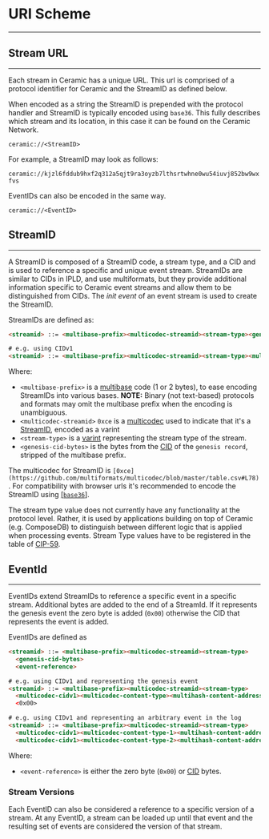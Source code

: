 # URI Scheme

---

## Stream URL

---

Each stream in Ceramic has a unique URL. This url is comprised of a protocol identifier for Ceramic and the StreamID as defined below.

When encoded as a string the StreamID is prepended with the protocol handler and StreamID is typically encoded using `base36`. This fully describes which stream and its location, in this case it can be found on the Ceramic Network. 

`ceramic://<StreamID>`

For example, a StreamID may look as follows:

`ceramic://kjzl6fddub9hxf2q312a5qjt9ra3oyzb7lthsrtwhne0wu54iuvj852bw9wxfvs`

EventIDs can also be encoded in the same way. 

`ceramic://<EventID>`

## StreamID

---

A StreamID is composed of a StreamID code, a stream type, and a CID and is used to reference a specific and unique event stream. StreamIDs are similar to CIDs in IPLD, and use multiformats, but they provide additional information specific to Ceramic event streams and allow them to be distinguished from CIDs. The *init event* of an event stream is used to create the StreamID. 

StreamIDs are defined as:

```html
<streamid> ::= <multibase-prefix><multicodec-streamid><stream-type><genesis-cid-bytes>

# e.g. using CIDv1
<streamid> ::= <multibase-prefix><multicodec-streamid><stream-type><multicodec-cidv1><multicodec-content-type><multihash-content-address>
```

Where:

- `<multibase-prefix>` is a [multibase](https://github.com/multiformats/multibase) code (1 or 2 bytes), to ease encoding StreamIDs into various bases. **NOTE:** Binary (not text-based) protocols and formats may omit the multibase prefix when the encoding is unambiguous.
- `<multicodec-streamid>` `0xce` is a [multicodec](https://github.com/multiformats/multicodec) used to indicate that it's a [StreamID](https://github.com/multiformats/multicodec/blob/master/table.csv#L78), encoded as a varint
- `<stream-type>` is a [varint](https://github.com/multiformats/unsigned-varint) representing the stream type of the stream.
- `<genesis-cid-bytes>` is the bytes from the [CID](https://github.com/multiformats/cid) of the `genesis record`,  stripped of the multibase prefix.

The multicodec for StreamID is `[0xce](https://github.com/multiformats/multicodec/blob/master/table.csv#L78)`. For compatibility with browser urls it's recommended to encode the StreamID using [[`base36`]](https://github.com/multiformats/multibase).

The stream type value does not currently have any functionality at the protocol level. Rather, it is used by applications building on top of Ceramic (e.g. ComposeDB) to distinguish between different logic that is applied when processing events. Stream Type values have to be registered in the table of [CIP-59](https://github.com/ceramicnetwork/CIP/blob/main/CIPs/CIP-59/CIP-59.md#registered-values). 

## EventId

---

EventIDs extend StreamIDs to reference a specific event in a specific stream. Additional bytes are added to the end of a StreamId. If it represents the genesis event the zero byte is added (`0x00`) otherwise the CID that represents the event is added.

EventIDs are defined as

```html
<streamid> ::= <multibase-prefix><multicodec-streamid><stream-type>
  <genesis-cid-bytes>
  <event-reference>

# e.g. using CIDv1 and representing the genesis event
<streamid> ::= <multibase-prefix><multicodec-streamid><stream-type>
  <multicodec-cidv1><multicodec-content-type><multihash-content-address>
  <0x00>

# e.g. using CIDv1 and representing an arbitrary event in the log
<streamid> ::= <multibase-prefix><multicodec-streamid><stream-type>
  <multicodec-cidv1><multicodec-content-type-1><multihash-content-address-1>
  <multicodec-cidv1><multicodec-content-type-2><multihash-content-address-2>

```

Where:

- `<event-reference>` is either the zero byte (`0x00`) or [CID](https://github.com/multiformats/cid) bytes.

### Stream Versions

Each EventID can also be considered a reference to a specific version of a stream. At any EventID, a stream can be loaded up until that event and the resulting set of events are considered the version of that stream.